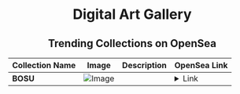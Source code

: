 <div align="center">

# Digital Art Gallery

## Trending Collections on OpenSea

| Collection Name                       | Image                                                                                     | Description                       | OpenSea Link                                                                                          |
|---------------------------------------|-------------------------------------------------------------------------------------------|-----------------------------------|--------------------------------------------------------------------------------------------------------|
| **BOSU** | ![Image](https://i.seadn.io/s/raw/files/aa1136e87f01a8ca5bc35152838fbe7b.png?w=500&auto=format?w=200&auto=format) |  | <details><summary>Link</summary>[BOSU](https://opensea.io/collection/bosu-12)</details> |

</div>